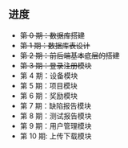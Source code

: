 ## 进度

- ~~第 0 期：数据库搭建~~
- ~~第 1 期：数据库表设计~~
- ~~第 2 期：前后端基本底层的搭建~~
- ~~第 3 期：登录注册模块~~
- 第 4 期：设备模块
- 第 5 期：项目模块
- 第 6 期：奖励模块
- 第 7 期：缺陷报告模块
- 第 8 期：测试报告模块
- 第 9 期：用户管理模块
- 第 10 期: 上传下载模块
